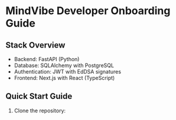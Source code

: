 # MindVibe Developer Onboarding Guide

## Stack Overview
- Backend: FastAPI (Python)
- Database: SQLAlchemy with PostgreSQL
- Authentication: JWT with EdDSA signatures
- Frontend: Next.js with React (TypeScript)

## Quick Start Guide
1. Clone the repository:
